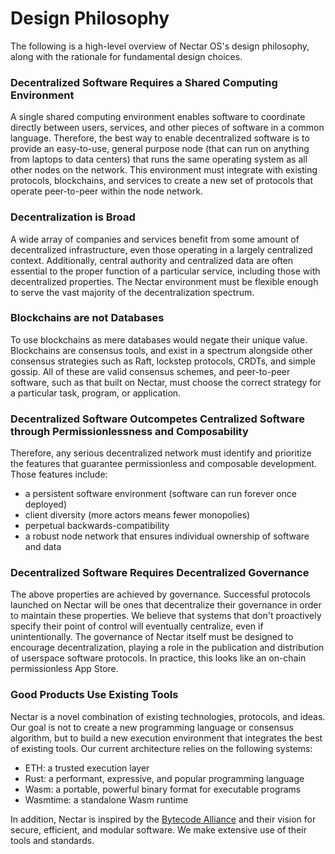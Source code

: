 # Design Philosophy
The following is a high-level overview of Nectar OS's design philosophy, along with the rationale for fundamental design choices.

### Decentralized Software Requires a Shared Computing Environment
A single shared computing environment enables software to coordinate directly between users, services, and other pieces of software in a common language.
Therefore, the best way to enable decentralized software is to provide an easy-to-use, general purpose node (that can run on anything from laptops to data centers) that runs the same operating system as all other nodes on the network.
This environment must integrate with existing protocols, blockchains, and services to create a new set of protocols that operate peer-to-peer within the node network.

### Decentralization is Broad
A wide array of companies and services benefit from some amount of decentralized infrastructure, even those operating in a largely centralized context.
Additionally, central authority and centralized data are often essential to the proper function of a particular service, including those with decentralized properties.
The Nectar environment must be flexible enough to serve the vast majority of the decentralization spectrum.

### Blockchains are not Databases
To use blockchains as mere databases would negate their unique value.
Blockchains are consensus tools, and exist in a spectrum alongside other consensus strategies such as Raft, lockstep protocols, CRDTs, and simple gossip.
All of these are valid consensus schemes, and peer-to-peer software, such as that built on Nectar, must choose the correct strategy for a particular task, program, or application.

### Decentralized Software Outcompetes Centralized Software through Permissionlessness and Composability
Therefore, any serious decentralized network must identify and prioritize the features that guarantee permissionless and composable development.
Those features include:
* a persistent software environment (software can run forever once deployed)
* client diversity (more actors means fewer monopolies)
* perpetual backwards-compatibility
* a robust node network that ensures individual ownership of software and data

### Decentralized Software Requires Decentralized Governance
The above properties are achieved by governance.
Successful protocols launched on Nectar will be ones that decentralize their governance in order to maintain these properties.
We believe that systems that don't proactively specify their point of control will eventually centralize, even if unintentionally.
The governance of Nectar itself must be designed to encourage decentralization, playing a role in the publication and distribution of userspace software protocols.
In practice, this looks like an on-chain permissionless App Store.

### Good Products Use Existing Tools
Nectar is a novel combination of existing technologies, protocols, and ideas.
Our goal is not to create a new programming language or consensus algorithm, but to build a new execution environment that integrates the best of existing tools.
Our current architecture relies on the following systems:
* ETH: a trusted execution layer
* Rust: a performant, expressive, and popular programming language
* Wasm: a portable, powerful binary format for executable programs
* Wasmtime: a standalone Wasm runtime

In addition, Nectar is inspired by the [Bytecode Alliance](https://bytecodealliance.org/) and their vision for secure, efficient, and modular software.
We make extensive use of their tools and standards.
